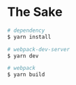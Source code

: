 # The Sake

```sh
# dependency
$ yarn install

# webpack-dev-server
$ yarn dev

# webpack
$ yarn build
```
